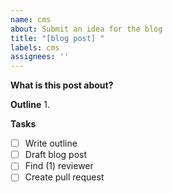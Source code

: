 ```yaml
---
name: cms
about: Submit an idea for the blog
title: "[blog post] "
labels: cms
assignees: ''
---
```


**What is this post about?**


**Outline**
1. 

**Tasks**
- [ ] Write outline
- [ ] Draft blog post
- [ ] Find (1) reviewer
- [ ] Create pull request 